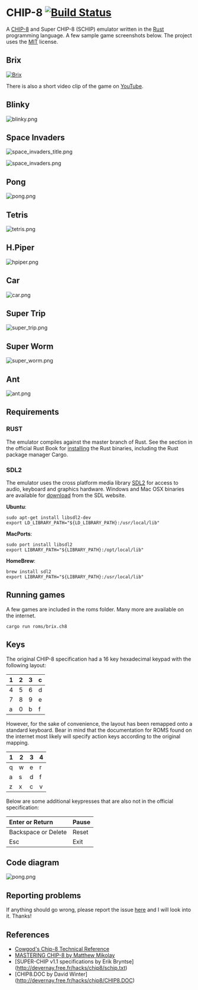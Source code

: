 # CHIP-8 [![Build Status](https://travis-ci.org/wickus/chip8.svg)](https://travis-ci.org/wickus/chip8)
A [CHIP-8](http://en.wikipedia.org/wiki/CHIP-8) and Super CHIP-8 (SCHIP) emulator written in the [Rust](http://www.rust-lang.org/) programming language. A few sample game screenshots below. The project uses the [MIT](https://github.com/wickus/chip8/blob/master/LICENSE) license.

Brix
--- 

[![Brix](http://wickus.github.io/chip8/images/brix.png)](http://www.youtube.com/watch?v=V3jA3SWWKOg)

There is also a short video clip of the game on [YouTube](http://www.youtube.com/watch?v=V3jA3SWWKOg).

Blinky
---
![blinky.png](http://wickus.github.io/chip8/images/blinky.png "Blinky Title")

Space Invaders
---
![space_invaders_title.png](http://wickus.github.io/chip8/images/space_invaders_title.png "Space Invaders Title")

![space_invaders.png](http://wickus.github.io/chip8/images/space_invaders.png "Space Invaders")

Pong
---
![pong.png](http://wickus.github.io/chip8/images/pong.png "Pong")

Tetris
---
![tetris.png](http://wickus.github.io/chip8/images/tetris.png "Tetris")

H.Piper
---
![hpiper.png](http://wickus.github.io/chip8/images/hpiper.png "HPiper")

Car
---
![car.png](http://wickus.github.io/chip8/images/car.png "Car")

Super Trip
---
![super_trip.png](http://wickus.github.io/chip8/images/super_trip.png "Super Trip")

Super Worm
---
![super_worm.png](http://wickus.github.io/chip8/images/super_worm.png "Super Worm")

Ant
---
![ant.png](http://wickus.github.io/chip8/images/ant.png "Ant")

## Requirements

### RUST
The emulator compiles against the master branch of Rust. See the section in the official Rust Book for [installing](http://doc.rust-lang.org/nightly/book/installing-rust.html) the Rust binaries, including the Rust package manager Cargo. 

### SDL2
The emulator uses the cross platform media library [SDL2](https://www.libsdl.org/) for access to audio, keyboard and graphics hardware. Windows and Mac OSX binaries are available for [download](https://www.libsdl.org/download-2.0.php) from the SDL website. 

**Ubuntu**:  

```
sudo apt-get install libsdl2-dev
export LD_LIBRARY_PATH="${LD_LIBRARY_PATH}:/usr/local/lib"
```
**MacPorts**:  

```
sudo port install libsdl2  
export LIBRARY_PATH="${LIBRARY_PATH}:/opt/local/lib"
```

**HomeBrew**:  

```
brew install sdl2  
export LIBRARY_PATH="${LIBRARY_PATH}:/usr/local/lib"
```

## Running games

A few games are included in the roms folder. Many more are available on the internet.

```
cargo run roms/brix.ch8
```

## Keys
The original CHIP-8 specification had a 16 key hexadecimal keypad with the following layout:

| 1 | 2  | 3 | c |
| --- |---| ---| --- |
| 4 | 5  | 6 | d |
| 7 | 8  | 9 | e |
| a | 0  | b | f |

However, for the sake of convenience, the layout has been remapped onto a standard keyboard. Bear in mind that the documentation for ROMS found on the internet most likely will specify action keys according to the original mapping.

| 1 | 2  | 3 | 4 |
| --- |---| ---| --- |
| q | w  | e | r |
| a | s  | d | f |
| z | x  | c | v |

Below are some additional keypresses that are also not in the official specification:

| Enter or Return | Pause |
| :--------------- | ----- |
| Backspace or Delete | Reset |
| Esc | Exit |

## Code diagram
![pong.png](http://wickus.github.io/chip8/images/code_diagram.jpeg "Code diagram")

## Reporting problems
If anything should go wrong, please report the issue [here](https://github.com/wickus/chip8/issues) and I will look into it. Thanks!

## References
* [Cowgod's Chip-8 Technical Reference](http://devernay.free.fr/hacks/chip8/C8TECH10.HTM)   
* [MASTERING CHIP-8 by Matthew Mikolay](http://mattmik.com/chip8.html)
* [SUPER-CHIP v1.1 specifications by Erik Bryntse] (http://devernay.free.fr/hacks/chip8/schip.txt)
* [CHIP8.DOC by David Winter] (http://devernay.free.fr/hacks/chip8/CHIP8.DOC)




